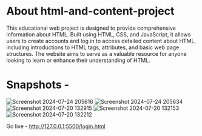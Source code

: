 <h1>About html-and-content-project  </h1>
This educational web project is designed to provide comprehensive information about HTML. Built using HTML, CSS, and JavaScript, it allows users to create accounts and log in to access detailed content about HTML, including introductions to HTML tags, attributes, and basic web page structures. The website aims to serve as a valuable resource for anyone looking to learn or enhance their understanding of HTML.

<h1>Snapshots - </h1>

![Screenshot 2024-07-24 205616](https://github.com/user-attachments/assets/dff2316d-6286-46ea-b514-5c4333a220c7)
![Screenshot 2024-07-24 205634](https://github.com/user-attachments/assets/c54f8634-f0eb-4f1c-9262-e5bafb9744db)
![Screenshot 2024-07-20 132915](https://github.com/user-attachments/assets/909a9189-d87a-4248-a572-34f950968410)
![Screenshot 2024-07-20 132153](https://github.com/user-attachments/assets/244be566-1e8e-41e1-892a-52c9c381a891)
![Screenshot 2024-07-20 132212](https://github.com/user-attachments/assets/3863dc36-f217-414f-a7e1-0d161c269cf1)

Go live - 
http://127.0.0.1:5500/login.html

